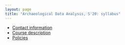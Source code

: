 ```yaml
---
layout: page
title: "Archaeological Data Analysis, S'20: syllabus"
---
```


- [Contact information](./contact)
- [Course description](./description)
- [Policies](./policies)
